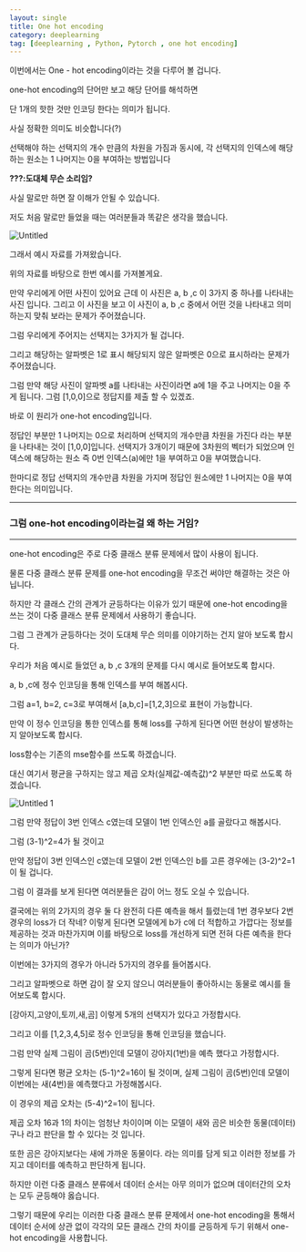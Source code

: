 ```yaml
---
layout: single
title: One hot encoding
category: deeplearning
tag: [deeplearning , Python, Pytorch , one hot encoding]
---
```


이번에서는 One - hot encoding이라는 것을 다루어 볼 겁니다.

one-hot encoding의 단어만 보고 해당 단어를 해석하면

단 1개의 핫한 것만 인코딩 한다는 의미가 됩니다.

사실 정확한 의미도 비슷합니다(?) 

선택해야 하는 선택지의 개수 만큼의 차원을 가짐과 동시에, 각 선택지의 인덱스에 해당하는 원소는 1 나머지는 0을 부여하는 방법입니다

**???:도대체 무슨 소리임?**

사실 말로만 하면 잘 이해가 안될 수 있습니다.

저도 처음 말로만 들었을 때는 여러분들과 똑같은 생각을 했습니다.

![Untitled](https://github.com/jusunglee-ai/jusunglee-ai.github.io/assets/125032849/8d6fb07e-1bb2-4e34-ad5f-36ceef56bd84)

그래서 예시 자료를 가져왔습니다.

위의 자료를 바탕으로 한번 예시를 가져볼게요.

만약 우리에게 어떤 사진이 있어요 근데 이 사진은 a, b ,c 이 3가지 중 하나를 나타내는 사진 입니다. 그리고 이 사진을 보고 이 사진이 a, b ,c 중에서 어떤 것을 나타내고 의미하는지 맞춰 보라는 문제가 주어졌습니다.

그럼 우리에게 주어지는 선택지는 3가지가 될 겁니다.

그리고 해당하는 알파벳은 1로 표시 해당되지 않은 알파벳은 0으로 표시하라는 문제가 주어졌습니다.

그럼 만약 해당 사진이 알파벳 a를 나타내는 사진이라면 a에 1을 주고 나머지는 0을 주게 됩니다. 그럼 [1,0,0]으로 정답지를 제출 할 수 있겠죠.

바로 이 원리가 one-hot encoding입니다.

정답인 부분만 1 나머지는 0으로 처리하며 선택지의 개수만큼 차원을 가진다 라는 부분을 나타내는 것이 [1,0,0]입니다. 선택지가 3개이기 때문에 3차원의 벡터가 되었으며 인덱스에 해당하는 원소 즉 0번 인덱스(a)에만 1을 부여하고 0을 부여했습니다.

한마디로 정답 선택지의 개수만큼 차원을 가지며 정답인 원소에만 1 나머지는 0을 부여한다는 의미입니다.

---

### 그럼 one-hot encoding이라는걸 왜 하는 거임?

---

one-hot encoding은 주로 다중 클래스 분류 문제에서 많이 사용이 됩니다.

물론 다중 클래스 분류 문제를 one-hot encoding을 무조건 써야만 해결하는 것은 아닙니다.

하지만 각 클래스 간의 관계가 균등하다는 이유가 있기 때문에 one-hot encoding을 쓰는 것이 다중 클래스 분류 문제에서 사용하기 좋습니다.

그럼 그 관계가 균등하다는 것이 도대체 무슨 의미를 이야기하는 건지 알아 보도록 합시다.

우리가 처음 예시로 들었던 a, b ,c 3개의 문제를 다시 예시로 들어보도록 합시다.

a, b ,c에 정수 인코딩을 통해 인덱스를 부여 해봅시다.

그럼 a=1, b=2, c=3로 부여해서 [a,b,c]=[1,2,3]으로 표현이 가능합니다.

만약 이 정수 인코딩을 통한 인덱스를 통해 loss를 구하게 된다면 어떤 현상이 발생하는지 알아보도록 합시다.

 

loss함수는 기존의 mse함수를 쓰도록 하겠습니다.

대신 여기서 평균을 구하지는 않고 제곱 오차(실제값-예측값)^2 부분만 따로 쓰도록 하겠습니다.

![Untitled 1](https://github.com/jusunglee-ai/jusunglee-ai.github.io/assets/125032849/154d21c0-7a07-443d-ba54-cf4d4b0cd4c3)

그럼 만약 정답이 3번 인덱스 c였는데 모델이 1번 인덱스인 a를 골랐다고 해봅시다.

그럼 (3-1)^2=4가 될 것이고

만약 정답이 3번 인덱스인 c였는데 모델이 2번 인덱스인 b를 고른 경우에는 (3-2)^2=1이 될 겁니다.

그럼 이 결과를 보게 된다면 여러분들은 감이 어느 정도 오실 수 있습니다.

결국에는 위의 2가지의 경우 둘 다 완전히 다른 예측을 해서 틀렸는데 1번 경우보다 2번 경우의 loss가 더 작네? 이렇게 된다면 모델에게 b가 c에 더 적합하고 가깝다는 정보를 제공하는 것과 마찬가지며 이를 바탕으로 loss를 개선하게 되면 전혀 다른 예측을 한다는 의미가 아닌가?

이번에는 3가지의 경우가 아니라 5가지의 경우를 들어봅시다.

그리고 알파벳으로 하면 감이 잘 오지 않으니 여러분들이 좋아하시는 동물로 예시를 들어보도록 합시다.

[강아지,고양이,토끼,새,곰] 이렇게 5개의 선택지가 있다고 가정합시다.

그리고 이를 [1,2,3,4,5]로 정수 인코딩을 통해 인코딩을 했습니다.

그럼 만약 실제 그림이 곰(5번)인데 모델이 강아지(1번)을 예측 했다고 가정합시다.

그렇게 된다면 평균 오차는 (5-1)^2=16이 될 것이며, 실제 그림이 곰(5번)인데 모델이 이번에는 새(4번)을 예측했다고 가정해봅시다.

이 경우의 제곱 오차는 (5-4)^2=1이 됩니다.

제곱 오차 16과 1의 차이는 엄청난 차이이며 이는 모델이 새와 곰은 비슷한 동물(데이터)구나 라고 판단을 할 수 있다는 것 입니다.

또한 곰은 강아지보다는 새에 가까운 동물이다. 라는 의미를 담게 되고 이러한 정보를 가지고 데이터를 예측하고 판단하게 됩니다.

하지만 이런 다중 클래스 분류에서 데이터 순서는 아무 의미가 없으며 데이터간의 오차는 모두 균등해야 옳습니다.

그렇기 때문에 우리는 이러한 다중 클래스 분류 문제에서 one-hot encoding을 통해서 데이터 순서에 상관 없이 각각의 모든 클래스 간의 차이를 균등하게 두기 위해서 one-hot encoding을 사용합니다.